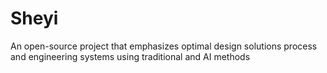 # Sheyi
An open-source project that emphasizes optimal design solutions process and engineering systems using traditional and AI methods
